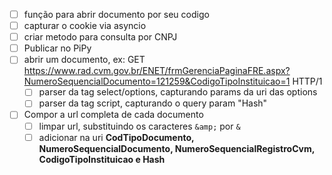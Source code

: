 - [ ] função para abrir documento por seu codigo
- [ ] capturar o cookie via asyncio
- [ ] criar metodo para consulta por CNPJ
- [ ] Publicar no PiPy
- [ ] abrir um documento, ex: GET https://www.rad.cvm.gov.br/ENET/frmGerenciaPaginaFRE.aspx?NumeroSequencialDocumento=121259&CodigoTipoInstituicao=1 HTTP/1
    - [ ] parser da tag select/options, capturando params da uri das options
    - [ ] parser da tag script, capturando o query param "Hash"
- [ ] Compor a url completa de cada documento
    - [ ] limpar url, substituindo os caracteres ```&amp;``` por ```&```
    - [ ] adicionar na uri **CodTipoDocumento, NumeroSequencialDocumento, NumeroSequencialRegistroCvm, CodigoTipoInstituicao e Hash**
